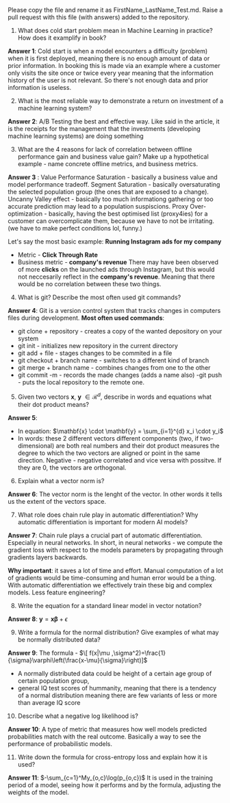 Please copy the file and rename it as FirstName_LastName_Test.md. Raise a pull request with this file (with answers) added to the repository. 

1. What does cold start problem mean in Machine Learning in practice? How does it examplify in book?

**Answer 1**: Cold start is when a model encounters a difficulty (problem) when it is first deployed, meaning there is no enough amount of data or prior information. In booking this is made via an example where a customer only visits the site once or twice every year meaning that the information history of the user is not relevant. So there's not enough data and prior information is useless.

2. What is the most reliable way to demonstrate a return on investment of a machine learning system?

**Answer 2**: A/B Testing the best and effective way. Like said in the article, it is the receipts for the management that the investments (developing machine learning systems) are doing something


3. What are the 4 reasons for lack of correlation between offline performance gain and business value gain? Make up a hypothetical example - name concrete offline metrics, and business metrics. 

**Answer 3** :
    Value Performance Saturation - basically a business value and model performance tradeoff.
    Segment Saturation - basically oversaturating the selected population group (the ones that are exposed to a change).
    Uncanny Valley effect - basically too much informationg gathering or too accurate prediction may lead to a population suspiscions.
    Proxy Over-optimization - basically, having the best optimised list (proxy4ies) for a customer can overcomplicate them, because we have to not be irritating. (we have to make perfect conditions lol, funny.)

Let's say the most basic example:
 **Running Instagram ads for my company**
- Metric - **Click Through Rate**
- Business metric - **company's revenue**
There may have been observed of more **clicks** on the launched ads through Instagram, but this would not neccesarily reflect in the **company's revenue**. Meaning that there would be no correlation between these two things.


4. What is git? Describe the most often used git commands?

**Answer 4**: Git is a version control system that tracks changes in computers files during development.
**Most often used commands**:
- git clone + repository - creates a copy of the wanted depository on your system
- git init - initializes new repository in the current directory
- git add + file - stages changes to be commited in a file
- git checkout + branch name - switches to a different kind of branch
- git merge + branch name - combines changes from one to the other
- git commit -m - records the made changes (adds a name also)
-git push - puts the local repository to the remote one.

5. Given two vectors $\mathbf{x}$, $\mathbf{y}$ $\in \mathcal{R}^{d}$, describe in words and equations what their dot product means?

**Answer 5**: 
- In equation: $\mathbf{x} \cdot \mathbf{y} = \sum_{i=1}^{d} x_i \cdot y_i$
- In words: these 2 different vectors different components (two, if two-dimensional) are both real numbers and their dot product measures the degree to which the two vectors are aligned or point in the same direction. Negative  - negative correlated and vice versa with possitve. If they are 0, the vectors are orthogonal.


6. Explain what a vector norm is?

**Answer 6**: The vector norm is the lenght of the vector. In other words it tells us the extent of the vectors space.

7. What role does chain rule play in automatic differentiation? Why automatic differentiation is important for modern AI
models?

**Answer 7**: Chain rule plays a crucial part of automatic differentiation. Especially in neural networks. In short, in neural networks - we compute the gradient loss with respect to the models parameters by propagating through gradients layers backwards.

**Why important**: it saves a lot of time and effort. Manual computation of a lot of gradients would be time-consuming and human error would be a thing. With automatic differentiation we effectively train these big and complex models. Less feature engineering?

8. Write the equation for a standard linear model in vector notation?

**Answer 8**: 
$\mathbf{y} = \mathbf{x}\mathbf{\beta} + \epsilon$

9. Write a formula for the normal distribution? Give examples of what may be normally distributed data? 

**Answer 9**:
The formula - $\[ f(x|\mu ,\sigma^2)=\frac{1}{\sigma}\varphi\left(\frac{x-\mu}{\sigma}\right)]$
- A normally distributed data could be height of a certain age group of certain population group,
- general IQ test scores of hummanity, meaning that there is a tendency of a normal distribution meaning there are few variants of less or more than average IQ score

10. Describe what a negative log likelihood is?

**Answer 10**: A type of metric that measures how well models predicted probabilities match with the real outcome. Basically a way to see the performance of probabilistic models.

11. Write down the formula for cross-entropy loss and explain how it is used?

**Answer 11**: 
$-\sum_{c=1}^My_{o,c}\log(p_{o,c})$
It is used in the training period of a model, seeing how it performs and by the formula, adjusting the weights of the model.